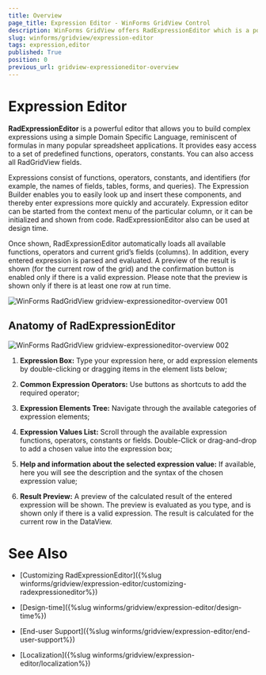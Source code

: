 ```yaml
---
title: Overview
page_title: Expression Editor - WinForms GridView Control
description: WinForms GridView offers RadExpressionEditor which is a powerful editor that allows you to build complex expressions using a simple Domain Specific Language.
slug: winforms/gridview/expression-editor
tags: expression,editor
published: True
position: 0
previous_url: gridview-expressioneditor-overview
---
```


# Expression Editor

__RadExpressionEditor__ is a powerful editor that allows you to build complex expressions using a simple Domain Specific Language, reminiscent of formulas in many popular spreadsheet applications. It provides easy access to a set of predefined functions, operators, constants. You can also access all RadGridView fields.

Expressions consist of functions, operators, constants, and identifiers (for example, the names of fields, tables, forms, and queries). The Expression Builder enables you to easily look up and insert these components, and thereby enter expressions more quickly and accurately. Expression editor can be started from the context menu of the particular column, or it can be initialized and shown from code. RadExpressionEditor also can be used at design time.

Once shown, RadExpressionEditor automatically loads all available functions, operators and current grid’s fields (columns). In addition, every entered expression is parsed and evaluated. A preview of the result is shown (for the current row of the grid) and the confirmation button is enabled only if there is a valid expression. Please note that the preview is shown only if there is at least one row at run time.

![WinForms RadGridView gridview-expressioneditor-overview 001](images/gridview-expressioneditor-overview001.png)

## Anatomy of RadExpressionEditor

![WinForms RadGridView gridview-expressioneditor-overview 002](images/gridview-expressioneditor-overview002.png)

1. __Expression Box:__ Type your expression here, or add expression elements by double-clicking or dragging items in the element lists below;

1. __Common Expression Operators:__ Use buttons as shortcuts to add the required operator;

1. __Expression Elements Tree:__ Navigate through the available categories of expression elements;

1. __Expression Values List:__ Scroll through the available expression functions, operators, constants or fields. Double-Click or drag-and-drop to add a chosen value into the expression box;

1. __Help and information about the selected expression value:__ If available, here you will see the description and the syntax of the chosen expression value;

1. __Result Preview:__ A preview of the calculated result of the entered expression will be shown. The preview is evaluated as you type, and is shown only if there is a valid expression. The result is calculated for the current row in the DataView.
            
# See Also
* [Customizing RadExpressionEditor]({%slug winforms/gridview/expression-editor/customizing-radexpressioneditor%})

* [Design-time]({%slug winforms/gridview/expression-editor/design-time%})

* [End-user Support]({%slug winforms/gridview/expression-editor/end-user-support%})

* [Localization]({%slug winforms/gridview/expression-editor/localization%})

